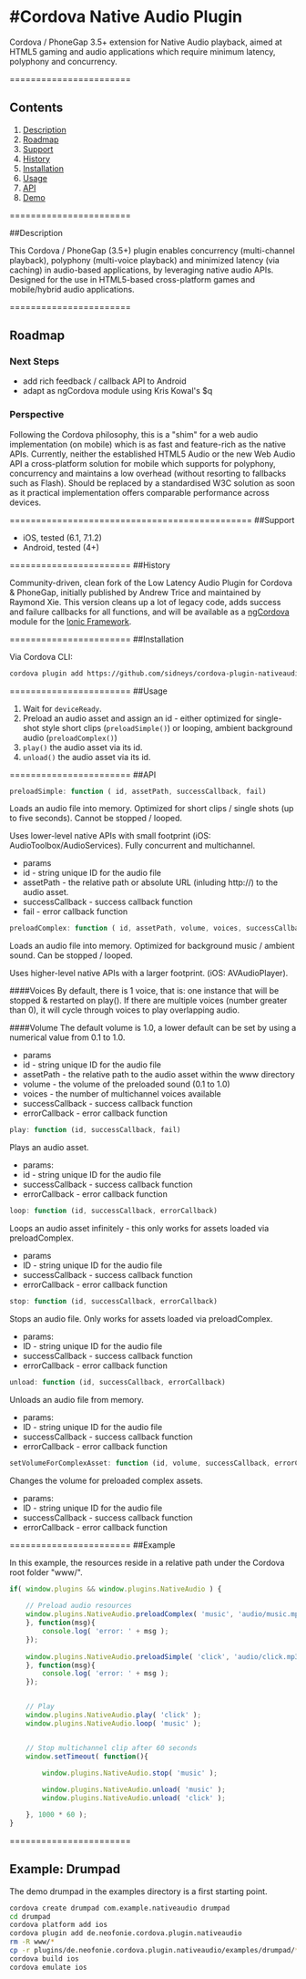 #Cordova Native Audio Plugin
=======================

Cordova / PhoneGap 3.5+ extension for Native Audio playback, aimed at HTML5 gaming and audio applications which require minimum latency, polyphony and concurrency.

=======================

## Contents

1. [Description](#description)
2. [Roadmap](#roadmap)
3. [Support](#support)
4. [History](#history)
5. [Installation](#installation)
6. [Usage](#usage)
7. [API](#api)
8. [Demo](#demo)

=======================

##Description

This Cordova / PhoneGap (3.5+) plugin enables concurrency (multi-channel playback), polyphony (multi-voice playback) and minimized latency (via caching) in audio-based applications, by leveraging native audio APIs. Designed for the use in HTML5-based cross-platform games and mobile/hybrid audio applications.

=======================
## Roadmap

### Next Steps
* add rich feedback / callback API to Android
* adapt as ngCordova module using Kris Kowal's $q

### Perspective
Following the Cordova philosophy, this is a "shim" for a web audio implementation (on mobile) which is as fast and feature-rich as the native APIs. Currently, neither the established HTML5 Audio or the new Web Audio API a cross-platform solution for mobile which supports for polyphony, concurrency and maintains a low overhead (without resorting to fallbacks such as Flash).
Should be replaced by a standardised W3C solution as soon as it practical implementation offers comparable performance across devices.


==============================================
##Support

* iOS, tested (6.1, 7.1.2)
* Android, tested (4+)

=======================
##History

Community-driven, clean fork of the Low Latency Audio Plugin for Cordova & PhoneGap, initially published by Andrew Trice and maintained by Raymond Xie.
This version cleans up a lot of legacy code, adds success and failure callbacks for all functions, and will be available as a [ngCordova](http://www.ngcordova.com) module for the [Ionic Framework](http://www.ionicframework.com).

=======================
##Installation

Via Cordova CLI:
```bash
cordova plugin add https://github.com/sidneys/cordova-plugin-nativeaudio.git
```
=======================
##Usage

1. Wait for `deviceReady`.
1. Preload an audio asset and assign an id - either optimized for single-shot style short clips (`preloadSimple()`) or looping, ambient background audio (`preloadComplex()`)
2. `play()` the audio asset via its id.
3. `unload()` the audio asset via its id.

=======================
##API
```javascript
preloadSimple: function ( id, assetPath, successCallback, fail)
```
Loads an audio file into memory. Optimized for short clips / single shots (up to five seconds).
Cannot be stopped / looped.

Uses lower-level native APIs with small footprint (iOS: AudioToolbox/AudioServices).
Fully concurrent and multichannel.

* params
 * id - string unique ID for the audio file
 * assetPath - the relative path or absolute URL (inluding http://) to the audio asset.
 * successCallback - success callback function
 * fail - error callback function


```javascript
preloadComplex: function ( id, assetPath, volume, voices, successCallback, fail)
```

Loads an audio file into memory. Optimized for background music / ambient sound.
Can be stopped / looped.

Uses higher-level native APIs with a larger footprint. (iOS: AVAudioPlayer).

####Voices
By default, there is 1 voice, that is: one instance that will be stopped & restarted on play().
If there are multiple voices (number greater than 0), it will cycle through voices to play overlapping audio.

####Volume
The default volume is 1.0, a lower default can be set by using a numerical value from 0.1 to 1.0.

* params
 * id - string unique ID for the audio file
 * assetPath - the relative path to the audio asset within the www directory
 * volume - the volume of the preloaded sound (0.1 to 1.0)
 * voices - the number of multichannel voices available
 * successCallback - success callback function
 * errorCallback - error callback function

```javascript
play: function (id, successCallback, fail)
```

Plays an audio asset.

* params:
 * id - string unique ID for the audio file
 * successCallback - success callback function
 * errorCallback - error callback function

```javascript
loop: function (id, successCallback, errorCallback)
```
Loops an audio asset infinitely - this only works for assets loaded via preloadComplex.

* params
 * ID - string unique ID for the audio file
 * successCallback - success callback function
 * errorCallback - error callback function

```javascript
stop: function (id, successCallback, errorCallback)
```

Stops an audio file. Only works for assets loaded via preloadComplex.

* params:
 * ID - string unique ID for the audio file
 * successCallback - success callback function
 * errorCallback - error callback function

```javascript
unload: function (id, successCallback, errorCallback)
```

Unloads an audio file from memory.


* params:
 * ID - string unique ID for the audio file
 * successCallback - success callback function
 * errorCallback - error callback function
 
 ```javascript
setVolumeForComplexAsset: function (id, volume, successCallback, errorCallback)
 ```
 
Changes the volume for preloaded complex assets.
 
 
* params:
 * ID - string unique ID for the audio file
 * successCallback - success callback function
 * errorCallback - error callback function

=======================
##Example

In this example, the resources reside in a relative path under the Cordova root folder "www/".

```javascript
if( window.plugins && window.plugins.NativeAudio ) {
	
	// Preload audio resources
	window.plugins.NativeAudio.preloadComplex( 'music', 'audio/music.mp3', 1, 1, function(msg){
	}, function(msg){
		console.log( 'error: ' + msg );
	});
	
	window.plugins.NativeAudio.preloadSimple( 'click', 'audio/click.mp3', function(msg){
	}, function(msg){
		console.log( 'error: ' + msg );
	});


	// Play
	window.plugins.NativeAudio.play( 'click' );
	window.plugins.NativeAudio.loop( 'music' );


	// Stop multichannel clip after 60 seconds
	window.setTimeout( function(){

		window.plugins.NativeAudio.stop( 'music' );
			
		window.plugins.NativeAudio.unload( 'music' );
		window.plugins.NativeAudio.unload( 'click' );

	}, 1000 * 60 );
}
```

=======================
## Example: Drumpad
The demo drumpad in the examples directory is a first starting point.

```bash
cordova create drumpad com.example.nativeaudio drumpad
cd drumpad
cordova platform add ios
cordova plugin add de.neofonie.cordova.plugin.nativeaudio
rm -R www/*
cp -r plugins/de.neofonie.cordova.plugin.nativeaudio/examples/drumpad/* www
cordova build ios
cordova emulate ios
```
